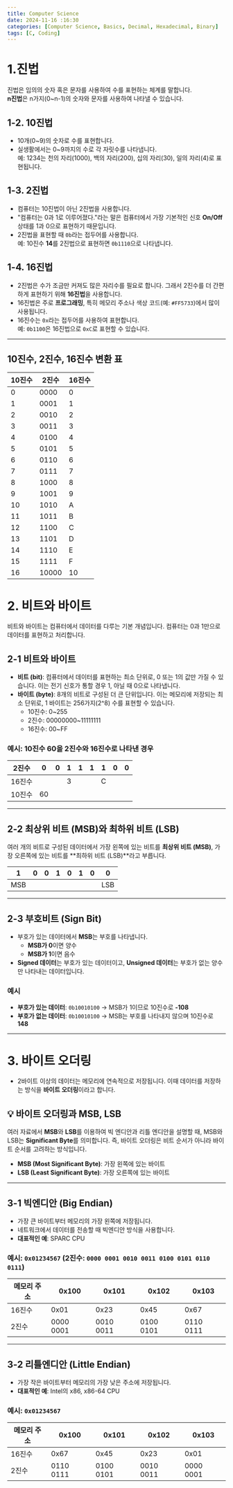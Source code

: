 ```yaml
---
title: Computer Science
date: 2024-11-16 :16:30
categories: [Computer Science, Basics, Decimal, Hexadecimal, Binary]
tags: [C, Coding]
---
```


# 1.진법

진법은 임의의 숫자 혹은 문자를 사용하여 수를 표현하는 체계를 말합니다.  
**n진법**은 n가지(0~n-1)의 숫자와 문자를 사용하여 나타낼 수 있습니다.

## 1-2. 10진법

- 10개(0~9)의 숫자로 수를 표현합니다.
- 실생활에서는 0~9까지의 수로 각 자릿수를 나타냅니다.  
  예: 1234는 천의 자리(1000), 백의 자리(200), 십의 자리(30), 일의 자리(4)로 표현됩니다.

## 1-3. 2진법

- 컴퓨터는 10진법이 아닌 2진법을 사용합니다.
- "컴퓨터는 0과 1로 이루어졌다."라는 말은 컴퓨터에서 가장 기본적인 신호 **On/Off** 상태를 1과 0으로 표현하기 때문입니다.
- 2진법을 표현할 때 `0b`라는 접두어를 사용합니다.  
  예: 10진수 **14**를 2진법으로 표현하면 `0b1110`으로 나타냅니다.

## 1-4. 16진법

- 2진법은 수가 조금만 커져도 많은 자리수를 필요로 합니다. 그래서 2진수를 더 간편하게 표현하기 위해 **16진법**을 사용합니다.
- 16진법은 주로 **프로그래밍**, 특히 메모리 주소나 색상 코드(예: `#FF5733`)에서 많이 사용됩니다.
- 16진수는 `0x`라는 접두어를 사용하여 표현합니다.  
  예: `0b1100`은 16진법으로 `0xC`로 표현할 수 있습니다.

---

## 10진수, 2진수, 16진수 변환 표

| 10진수 | 2진수 | 16진수 |
| ------ | ----- | ------ |
| 0      | 0000  | 0      |
| 1      | 0001  | 1      |
| 2      | 0010  | 2      |
| 3      | 0011  | 3      |
| 4      | 0100  | 4      |
| 5      | 0101  | 5      |
| 6      | 0110  | 6      |
| 7      | 0111  | 7      |
| 8      | 1000  | 8      |
| 9      | 1001  | 9      |
| 10     | 1010  | A      |
| 11     | 1011  | B      |
| 12     | 1100  | C      |
| 13     | 1101  | D      |
| 14     | 1110  | E      |
| 15     | 1111  | F      |
| 16     | 10000 | 10     |

# 2. 비트와 바이트

비트와 바이트는 컴퓨터에서 데이터를 다루는 기본 개념입니다. 컴퓨터는 0과 1만으로 데이터를 표현하고 처리합니다.

## 2-1 비트와 바이트

- **비트 (bit)**: 컴퓨터에서 데이터를 표현하는 최소 단위로, 0 또는 1의 값만 가질 수 있습니다. 이는 전기 신호가 통할 경우 1, 아닐 때 0으로 나타냅니다.
- **바이트 (byte)**: 8개의 비트로 구성된 더 큰 단위입니다. 이는 메모리에 저장되는 최소 단위로, 1 바이트는 256가지(2^8) 수를 표현할 수 있습니다.
  - 10진수: 0~255
  - 2진수: 00000000~11111111
  - 16진수: 00~FF

### 예시: 10진수 60을 2진수와 16진수로 나타낸 경우

| 2진수  | 0   | 0   | 1   | 1   | 1   | 1   | 0   | 0   |
| ------ | --- | --- | --- | --- | --- | --- | --- | --- |
| 16진수 |     |     | 3   |     |     | C   |     |     |
| 10진수 | 60  |

---

## 2-2 최상위 비트 (MSB)와 최하위 비트 (LSB)

여러 개의 비트로 구성된 데이터에서 가장 왼쪽에 있는 비트를 **최상위 비트 (MSB)**, 가장 오른쪽에 있는 비트를 **최하위 비트 (LSB)**라고 부릅니다.

| 1   | 0   | 0   | 1   | 0   | 1   | 0   | 0   |
| --- | --- | --- | --- | --- | --- | --- | --- |
| MSB |     |     |     |     |     |     | LSB |

---

## 2-3 부호비트 (Sign Bit)

- 부호가 있는 데이터에서 **MSB**는 부호를 나타냅니다.
  - **MSB가 0**이면 양수
  - **MSB가 1**이면 음수
- **Signed 데이터**는 부호가 있는 데이터이고, **Unsigned 데이터**는 부호가 없는 양수만 나타내는 데이터입니다.

### 예시

- **부호가 있는 데이터**: `0b10010100` -> MSB가 1이므로 10진수로 **-108**
- **부호가 없는 데이터**: `0b10010100` -> MSB는 부호를 나타내지 않으며 10진수로 **148**

---

# 3. 바이트 오더링

- 2바이트 이상의 데이터는 메모리에 연속적으로 저장됩니다. 이때 데이터를 저장하는 방식을 **바이트 오더링**이라고 합니다.

## 💡 바이트 오더링과 MSB, LSB

여러 자료에서 **MSB**와 **LSB**를 이용하여 빅 엔디안과 리틀 엔디안을 설명할 때, MSB와 LSB는 **Significant Byte**를 의미합니다. 즉, 바이트 오더링은 비트 순서가 아니라 바이트 순서를 고려하는 방식입니다.

- **MSB (Most Significant Byte)**: 가장 왼쪽에 있는 바이트
- **LSB (Least Significant Byte)**: 가장 오른쪽에 있는 바이트

---

## 3-1 빅엔디안 (Big Endian)

- 가장 큰 바이트부터 메모리의 가장 왼쪽에 저장됩니다.
- 네트워크에서 데이터를 전송할 때 빅엔디안 방식을 사용합니다.
- **대표적인 예**: SPARC CPU

### 예시: `0x01234567` (2진수: `0000 0001 0010 0011 0100 0101 0110 0111`)

| 메모리 주소 | 0x100     | 0x101     | 0x102     | 0x103     |
| ----------- | --------- | --------- | --------- | --------- |
| 16진수      | 0x01      | 0x23      | 0x45      | 0x67      |
| 2진수       | 0000 0001 | 0010 0011 | 0100 0101 | 0110 0111 |

---

## 3-2 리틀엔디안 (Little Endian)

- 가장 작은 바이트부터 메모리의 가장 낮은 주소에 저장됩니다.
- **대표적인 예**: Intel의 x86, x86-64 CPU

### 예시: `0x01234567`

| 메모리 주소 | 0x100     | 0x101     | 0x102     | 0x103     |
| ----------- | --------- | --------- | --------- | --------- |
| 16진수      | 0x67      | 0x45      | 0x23      | 0x01      |
| 2진수       | 0110 0111 | 0100 0101 | 0010 0011 | 0000 0001 |
